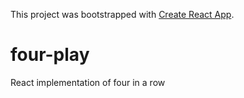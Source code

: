 This project was bootstrapped with [Create React App](https://github.com/facebook/create-react-app).

# four-play
React implementation of four in a row